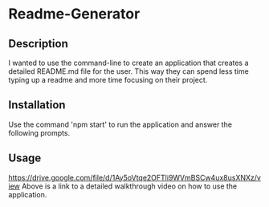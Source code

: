 # Readme-Generator

## Description
I wanted to use the command-line to create an application that creates a detailed README.md file for the user. 
This way they can spend less time typing up a readme and more time focusing on their project.

## Installation
Use the command 'npm start' to run the application and answer the following prompts.

## Usage
https://drive.google.com/file/d/1Ay5oVtqe2OFTli9WVmBSCw4ux8usXNXz/view
Above is a link to a detailed walkthrough video on how to use the application. 
